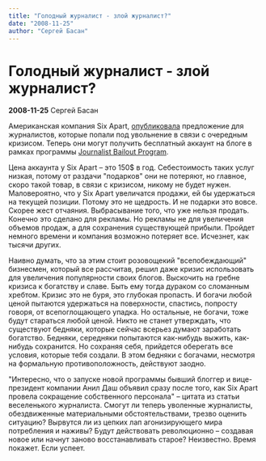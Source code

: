 ```yaml
---
title: "Голодный журналист - злой журналист?"
date: "2008-11-25"
author: "Сергей Басан"
---
```


# Голодный журналист - злой журналист?

**2008-11-25** Сергей Басан

Американская компания Six Apart, [опубликовала](http://www.sixapart.com/blog/2008/11/typepad-and-journalism.html) предложение для журналистов, которые попали под увольнение в связи с очередным кризисом. Теперь они могут получить бесплатный аккаунт на блоге в рамках программы [Journalist Bailout Program](http://www.typepad.com/blogging/bailout.html).

Цена аккаунта у Six Apart – это 150$ в год. Себестоимость таких услуг низкая, потому от раздачи "подарков" они не потеряют, но главное, скоро такой товар, в связи с кризисом, никому не будет нужен. Маловероятно, что у Six Apart увеличатся продажи, ей бы удержаться на текущей позиции. Потому это не щедрость. И не подарки это вовсе. Скорее жест отчаяния. Выбрасывание того, что уже нельзя продать. Конечно это сделано для рекламы. Но рекламы не для увеличения объемов продаж, а для сохранения существующей прибыли. Пройдет немного времени и компания возможно потеряет все. Исчезнет, как тысячи других.

Наивно думать, что за этим стоит розовощекий "всепобеждающий" бизнесмен, который все рассчитав, решил даже кризис использовать для увеличения популярности своих блогов. Выскочить на гребне кризиса к богатству и славе. Быть ему тогда дураком со сломанным хребтом. Кризис это не буря, это глубокая пропасть. И богачи любой ценой пытаются удержаться на поверхности, спастись, попросту говоря, от всепоглощающего упадка. Но остальные, не богачи, тоже будут стараться любой ценой. Никто не станет утверждать, что существуют бедняки, которые сейчас всерьез думают заработать богатство. Бедняки, середняки попытаются как-нибудь выжить, как-нибудь сохранится. Но сохраняя себя, прийдется оберегать все условия, которые тебя создали. В этом бедняки с богачами, несмотря на формальную противоположность, действуют заодно.

"Интересно, что о запуске новой программы бывший блоггер и вице-президент компании Анил Даш объявил сразу после того, как Six Apart провела сокращение собственного персонала" – цитата из статьи веселенького журналиста. Смогут ли теперь уволенные журналисты, обездвиженные материальными обстоятельствами, трезво оценить ситуацию? Вырвутся ли из цепких лап агонизирующего мира потребления и наживы? Будут действовать революционно – создавая новое или начнут заново восстанавливать старое? Неизвестно. Время покажет. Если успеет.